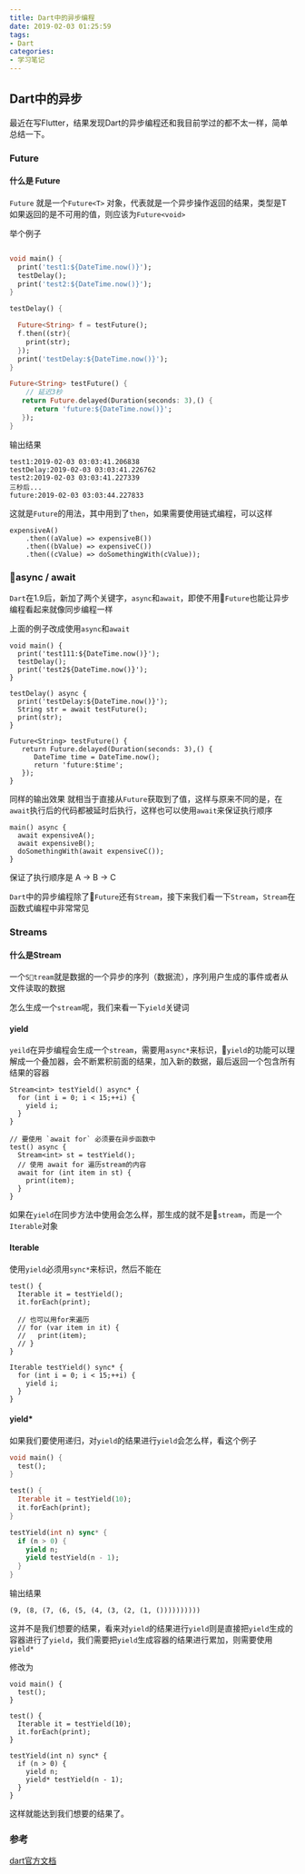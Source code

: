 ```yaml
---
title: Dart中的异步编程
date: 2019-02-03 01:25:59
tags:
- Dart
categories:
- 学习笔记
---
```


## Dart中的异步

最近在写Flutter，结果发现Dart的异步编程还和我目前学过的都不太一样，简单总结一下。

<!-- more -->

### Future 

#### 什么是 Future

`Future` 就是一个`Future<T>` 对象，代表就是一个异步操作返回的结果，类型是T
如果返回的是不可用的值，则应该为`Future<void>`

举个例子

```dart

void main() {
  print('test1:${DateTime.now()}');
  testDelay();
  print('test2:${DateTime.now()}');
}

testDelay() {

  Future<String> f = testFuture();
  f.then((str){
    print(str);
  });
  print('testDelay:${DateTime.now()}');
}

Future<String> testFuture() {
    // 延迟3秒
   return Future.delayed(Duration(seconds: 3),() { 
      return 'future:${DateTime.now()}';
   });
}

```

输出结果

```
test1:2019-02-03 03:03:41.206838
testDelay:2019-02-03 03:03:41.226762
test2:2019-02-03 03:03:41.227339
三秒后...
future:2019-02-03 03:03:44.227833
```

这就是`Future`的用法，其中用到了`then`，如果需要使用链式编程，可以这样

```
expensiveA()
    .then((aValue) => expensiveB())
    .then((bValue) => expensiveC())
    .then((cValue) => doSomethingWith(cValue));
```

### async / await

`Dart`在1.9后，新加了两个关键字，`async`和`await`，即使不用`Future`也能让异步编程看起来就像同步编程一样

上面的例子改成使用`async`和`await`

```
void main() {
  print('test111:${DateTime.now()}');
  testDelay();
  print('test2${DateTime.now()}');
}

testDelay() async {
  print('testDelay:${DateTime.now()}');
  String str = await testFuture();
  print(str);
}

Future<String> testFuture() {
   return Future.delayed(Duration(seconds: 3),() {
      DateTime time = DateTime.now();
      return 'future:$time';
   });
}
```

同样的输出效果
就相当于直接从`Future`获取到了值，这样与原来不同的是，在`await`执行后的代码都被延时后执行，这样也可以使用`await`来保证执行顺序

```
main() async {
  await expensiveA();
  await expensiveB();
  doSomethingWith(await expensiveC());
}
```
保证了执行顺序是 A -> B -> C

`Dart`中的异步编程除了`Future`还有`Stream`，接下来我们看一下`Stream`，`Stream`在函数式编程中非常常见

### Streams

#### 什么是Stream

一个`Stream`就是数据的一个异步的序列（数据流），序列用户生成的事件或者从文件读取的数据

怎么生成一个`stream`呢，我们来看一下`yield`关键词

#### yield

`yeild`在异步编程会生成一个`stream`，需要用`async*`来标识，`yield`的功能可以理解成一个叠加器，会不断累积前面的结果，加入新的数据，最后返回一个包含所有结果的容器

```
Stream<int> testYield() async* {
  for (int i = 0; i < 15;++i) {
    yield i;
  }
}

// 要使用 `await for` 必须要在异步函数中
test() async {
  Stream<int> st = testYield();
  // 使用 await for 遍历stream的内容
  await for (int item in st) {
    print(item);
  }
}
```


如果在`yield`在同步方法中使用会怎么样，那生成的就不是`stream`，而是一个`Iterable`对象

#### Iterable

使用`yield`必须用`sync*`来标识，然后不能在

```
test() {
  Iterable it = testYield();
  it.forEach(print);

  // 也可以用for来遍历
  // for (var item in it) {
  //   print(item);
  // }
}

Iterable testYield() sync* {
  for (int i = 0; i < 15;++i) {
    yield i;
  }
}
```


#### yield*

如果我们要使用递归，对`yield`的结果进行`yield`会怎么样，看这个例子

```dart
void main() {
  test();
}

test() {
  Iterable it = testYield(10);
  it.forEach(print);
}

testYield(int n) sync* {
  if (n > 0) {
    yield n;
    yield testYield(n - 1);
  }
}
```

输出结果

```
(9, (8, (7, (6, (5, (4, (3, (2, (1, ())))))))))
```

这并不是我们想要的结果，看来对`yield`的结果进行`yield`则是直接把`yield`生成的容器进行了`yield`，我们需要把`yield`生成容器的结果进行累加，则需要使用 `yield*`

修改为

```
void main() {
  test();
}

test() {
  Iterable it = testYield(10);
  it.forEach(print);
}

testYield(int n) sync* {
  if (n > 0) {
    yield n;
    yield* testYield(n - 1);
  }
}
```

这样就能达到我们想要的结果了。


###  参考

[dart官方文档](https://www.dartlang.org/articles/language/beyond-async)